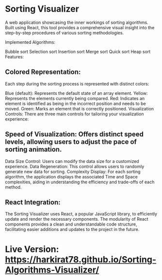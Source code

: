 # Sorting Visualizer

A web application showcasing the inner workings of sorting algorithms. Built using React, this tool provides a comprehensive visual insight into the step-by-step procedures of various sorting methodologies.

Implemented Algorithms:

Bubble sort
Selection sort
Insertion sort
Merge sort
Quick sort
Heap sort
Features:

## Colored Representation:
Each step during the sorting process is represented with distinct colors:

Blue (default): Represents the default state of an array element.
Yellow: Represents the elements currently being compared.
Red: Indicates an element is identified as being in the incorrect position and needs to be moved.
Green: Marks an element that is correctly positioned.
Visualization Controls:
There are three main controls for tailoring your visualization experience:

## Speed of Visualization: Offers distinct speed levels, allowing users to adjust the pace of sorting animation.
Data Size Control: Users can modify the data size for a customized experience.
Data Regeneration: This control allows users to randomly generate new data for sorting.
Complexity Display:
For each sorting algorithm, the application displays the associated Time and Space complexities, aiding in understanding the efficiency and trade-offs of each method.

## React Integration:

The Sorting Visualizer uses React, a popular JavaScript library, to efficiently update and render the necessary components. The modularity of React components provides a clean and understandable code structure, facilitating easier additions and updates to the project in the future.

# Live Version: https://harkirat78.github.io/Sorting-Algorithms-Visualizer/

